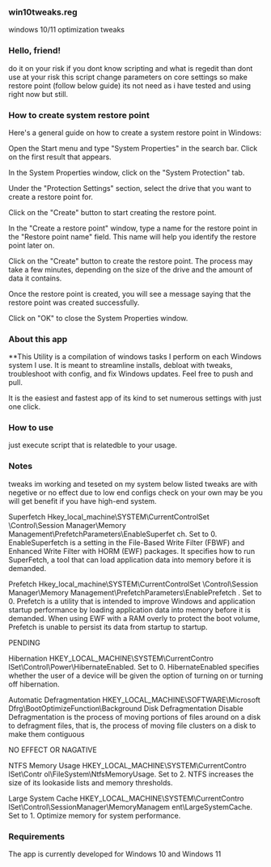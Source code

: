 ### win10tweaks.reg
windows 10/11 optimization  tweaks 

### Hello, friend!
do it on your risk if you dont know scripting and what is regedit than dont use at your risk this script change parameters on core settings so make restore point (follow below guide) its not need as i have tested and using right now but still.

### How to create system restore point
Here's a general guide on how to create a system restore point in Windows:

Open the Start menu and type "System Properties" in the search bar. Click on the first result that appears.

In the System Properties window, click on the "System Protection" tab.

Under the "Protection Settings" section, select the drive that you want to create a restore point for.

Click on the "Create" button to start creating the restore point.

In the "Create a restore point" window, type a name for the restore point in the "Restore point name" field. This name will help you identify the restore point later on.

Click on the "Create" button to create the restore point. The process may take a few minutes, depending on the size of the drive and the amount of data it contains.

Once the restore point is created, you will see a message saying that the restore point was created successfully.

Click on "OK" to close the System Properties window.

### About this app 
**This Utility is a compilation of windows tasks I perform on each Windows system I use. It is meant to streamline installs, debloat with tweaks, troubleshoot with config, and fix Windows updates. Feel free to push and pull.


It is the easiest and fastest app of its kind to set numerous settings with just one click. 

### How to use
just execute script that is relatedble to your usage.

### Notes
tweaks im working and teseted on my system below listed tweaks are with negetive or no effect due to low end configs check on your own may be you will get benefit if you have high-end system. 

Superfetch Hkey_local_machine\SYSTEM\CurrentControlSet \Control\Session Manager\Memory Management\PrefetchParameters\EnableSuperfet ch. Set to 0. EnableSuperfetch is a setting in the File-Based Write Filter (FBWF) and Enhanced Write Filter with HORM (EWF) packages. It specifies how to run SuperFetch, a tool that can load application data into memory before it is demanded.

Prefetch Hkey_local_machine\SYSTEM\CurrentControlSet \Control\Session Manager\Memory Management\PrefetchParameters\EnablePrefetch . Set to 0. Prefetch is a utility that is intended to improve Windows and application startup performance by loading application data into memory before it is demanded. When using EWF with a RAM overly to protect the boot volume, Prefetch is unable to persist its data from startup to startup.

PENDING

Hibernation HKEY_LOCAL_MACHINE\SYSTEM\CurrentContro lSet\Control\Power\HibernateEnabled. Set to 0. HibernateEnabled specifies whether the user of a device will be given the option of turning on or turning off hibernation.

Automatic Defragmentation HKEY_LOCAL_MACHINE\SOFTWARE\Microsoft
Dfrg\BootOptimizeFunction\Background Disk Defragmentation Disable Defragmentation is the process of moving portions of files around on a disk to defragment files, that is, the process of moving file clusters on a disk to make them contiguous

NO EFFECT OR NAGATIVE

NTFS Memory Usage HKEY_LOCAL_MACHINE\SYSTEM\CurrentContro lSet\Contr ol\FileSystem\NtfsMemoryUsage. Set to 2. NTFS increases the size of its lookaside lists and memory thresholds.

Large System Cache HKEY_LOCAL_MACHINE\SYSTEM\CurrentContro lSet\Control\SessionManager\MemoryManagem ent\LargeSystemCache. Set to 1. Optimize memory for system performance.

### Requirements
The app is currently developed for Windows 10 and Windows 11


